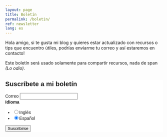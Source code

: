 ```yaml
---
layout: page
title: Boletín
permalink: /boletin/
ref: newsletter
lang: es
---
```


Hola amigo, si te gusta mi blog y quieres estar actualizado con recursos o tips que encuentro útiles,
 podrías enviarme tu correo y así estaremos en contacto!

Este boletín será usado solamente para compartir recursos, nada de span _(Lo odio)_.
<!-- Begin MailChimp Signup Form -->
<link href="//cdn-images.mailchimp.com/embedcode/classic-10_7.css" rel="stylesheet" type="text/css">
<style type="text/css">
    #mc_embed_signup{background:#fff; clear:left; font:14px Helvetica,Arial,sans-serif; }
    /* Add your own MailChimp form style overrides in your site stylesheet or in this style block.
       We recommend moving this block and the preceding CSS link to the HEAD of your HTML file. */
</style>
<div id="mc_embed_signup">
<form action="//santigarcor.us13.list-manage.com/subscribe/post?u=28af94eb7aff5e15344c3219d&amp;id=d794c03413" method="post" id="mc-embedded-subscribe-form" name="mc-embedded-subscribe-form" class="validate" target="_blank" novalidate>
    <div id="mc_embed_signup_scroll">
    <h2>Suscríbete a mi boletín</h2>
<div class="mc-field-group">
    <label for="mce-EMAIL">Correo</label>
    <input type="email" value="" name="EMAIL" class="required email" id="mce-EMAIL">
</div>
<div class="mc-field-group input-group">
    <strong>Idioma </strong>
    <ul><li><input type="radio" value="1" name="group[6289]" id="mce-group[6289]-6289-0"><label for="mce-group[6289]-6289-0">Inglés</label></li>
<li><input type="radio" value="2" name="group[6289]" id="mce-group[6289]-6289-1" checked><label for="mce-group[6289]-6289-1">Español</label></li>
</ul>
</div>
    <div id="mce-responses" class="clear">
        <div class="response" id="mce-error-response" style="display:none"></div>
        <div class="response" id="mce-success-response" style="display:none"></div>
    </div>    <!-- real people should not fill this in and expect good things - do not remove this or risk form bot signups-->
    <div style="position: absolute; left: -5000px;" aria-hidden="true"><input type="text" name="b_28af94eb7aff5e15344c3219d_d794c03413" tabindex="-1" value=""></div>
    <div class="clear"><input type="submit" value="Suscribirse" name="subscribe" id="mc-embedded-subscribe" class="button"></div>
    </div>
</form>
</div>
<script type='text/javascript' src='//s3.amazonaws.com/downloads.mailchimp.com/js/mc-validate.js'></script><script type='text/javascript'>(function($) {window.fnames = new Array(); window.ftypes = new Array();fnames[0]='EMAIL';ftypes[0]='email';}(jQuery));var $mcj = jQuery.noConflict(true);</script>
<!--End mc_embed_signup-->